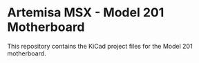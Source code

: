 # Artemisa MSX - Model 201 Motherboard 

This repository contains the KiCad project files for the Model 201 motherboard.
